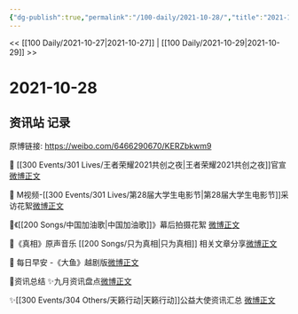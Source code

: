 ```yaml
---
{"dg-publish":true,"permalink":"/100-daily/2021-10-28/","title":"2021-10-28"}
---
```



<< [[100 Daily/2021-10-27\|2021-10-27]] | [[100 Daily/2021-10-29\|2021-10-29]] >>

# 2021-10-28

## 资讯站 记录

原博链接: https://weibo.com/6466290670/KERZbkwm9

🌟 [[300 Events/301 Lives/王者荣耀2021共创之夜\|王者荣耀2021共创之夜]]官宣[微博正文](https://m.weibo.cn/6466290670/4697339447739037)

🌟 M视频-[[300 Events/301 Lives/第28届大学生电影节\|第28届大学生电影节]]采访花絮[微博正文](https://m.weibo.cn/6466290670/4697287294453148)

🌟《[[200 Songs/中国加油歌\|中国加油歌]]》幕后拍摄花絮 [微博正文](https://m.weibo.cn/6466290670/4697264666181707)

🌟《真相》原声音乐 [[200 Songs/只为真相\|只为真相]] 相关文章分享[微博正文](https://m.weibo.cn/6466290670/4697332879198673)

🌟 每日早安 -《大鱼》越剧版[微博正文](https://m.weibo.cn/6466290670/4697195028678192)

🌟资讯总结
✨九月资讯盘点[微博正文](https://m.weibo.cn/6466290670/4697294442856949)

✨[[300 Events/304 Others/天籁行动\|天籁行动]]公益大使资讯汇总 [微博正文](https://m.weibo.cn/6466290670/4697273340789305)
